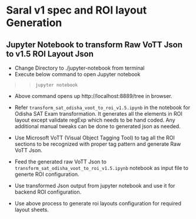 # Saral v1 spec and ROI layout Generation #
## Jupyter Notebook to transform Raw VoTT Json to v1.5 ROI Layout Json ##
* Change Directory to ./jupyter-notebook from terminal
* Execute below command to open Jupyter notebook
 >>  `jupyter notebook`
* Above command opens up http://localhost:8889/tree in browser.

* Refer `transform_sat_odisha_voot_to_roi_v1.5.ipynb` in the notebook for Odisha SAT Exam transformation. It generates all the elements in ROI layout except validate regExp which needs to be hand coded. Any additional manual tweaks can be done to generated json as needed.

* Use Microsoft VoTT (Visual Object Tagging Tool) to tag all the ROI sections to be recognized with proper tag pattern and generate Raw VoTT Json.

* Feed the generated raw VoTT Json to `transform_sat_odisha_voot_to_roi_v1.5.ipynb` notebook as input file to generte ROI configuration.

* Use transformed Json output from jupyter notebook and use it for backend ROI configuration.

* Use above process to generate roi layouts configuration for required layout sheets.